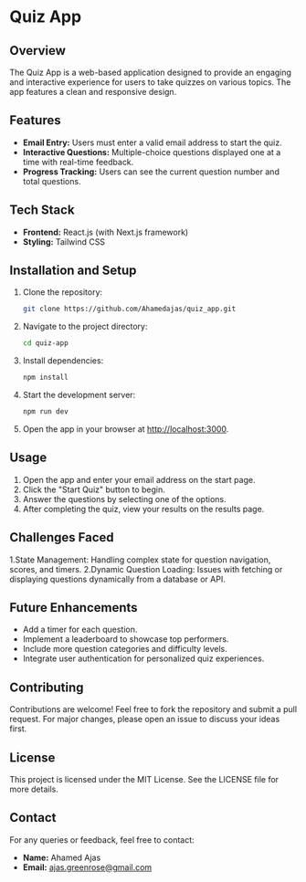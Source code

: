 # Quiz App

## Overview
The Quiz App is a web-based application designed to provide an engaging and interactive experience for users to take quizzes on various topics. The app features a clean and responsive design.

## Features
- **Email Entry:** Users must enter a valid email address to start the quiz.
- **Interactive Questions:** Multiple-choice questions displayed one at a time with real-time feedback.
- **Progress Tracking:** Users can see the current question number and total questions.

## Tech Stack
- **Frontend:** React.js (with Next.js framework)
- **Styling:** Tailwind CSS

## Installation and Setup
1. Clone the repository:
   ```bash
   git clone https://github.com/Ahamedajas/quiz_app.git
   ```

2. Navigate to the project directory:
   ```bash
   cd quiz-app
   ```

3. Install dependencies:
   ```bash
   npm install
   ```

4. Start the development server:
   ```bash
   npm run dev
   ```

5. Open the app in your browser at [http://localhost:3000](http://localhost:3000).

## Usage
1. Open the app and enter your email address on the start page.
2. Click the "Start Quiz" button to begin.
3. Answer the questions by selecting one of the options.
4. After completing the quiz, view your results on the results page.

## Challenges Faced
1.State Management: Handling complex state for question navigation, scores, and timers.
2.Dynamic Question Loading: Issues with fetching or displaying questions dynamically from a database or API.

## Future Enhancements
- Add a timer for each question.
- Implement a leaderboard to showcase top performers.
- Include more question categories and difficulty levels.
- Integrate user authentication for personalized quiz experiences.

## Contributing
Contributions are welcome! Feel free to fork the repository and submit a pull request. For major changes, please open an issue to discuss your ideas first.

## License
This project is licensed under the MIT License. See the LICENSE file for more details.

## Contact
For any queries or feedback, feel free to contact:
- **Name:** Ahamed Ajas
- **Email:** [ajas.greenrose@gmail.com](mailto:ahamed.ajas@example.com)

